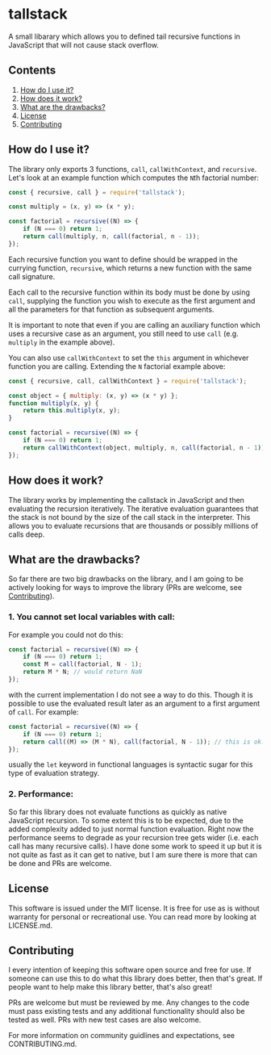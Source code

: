 # tallstack

A small libarary which allows you to defined tail recursive functions
in JavaScript that will not cause stack overflow.

## Contents

1. [How do I use it?](#how-do-i-use-it?)
2. [How does it work?](#how-does-it-work?)
3. [What are the drawbacks?](#what-are-the-drawbacks)
4. [License](#license)
5. [Contributing](#contributing)

## How do I use it?

The library only exports 3 functions, `call`, `callWithContext`, and `recursive`.
Let's look at an example function which computes the `N`th factorial number:

```javascript
const { recursive, call } = require('tallstack');

const multiply = (x, y) => (x * y);

const factorial = recursive((N) => {
    if (N === 0) return 1;
    return call(multiply, n, call(factorial, n - 1));
});
```

Each recursive function you want to define should be wrapped in the currying
function, `recursive`, which returns a new function with the same call signature.

Each call to the recursive function within its body must be done by using `call`,
supplying the function you wish to execute as the first argument and all the parameters
for that function as subsequent arguments.

It is important to note that even if you are calling an auxiliary function which uses
a recursive case as an argument, you still need to use `call` (e.g. `multiply` in the
example above).

You can also use `callWithContext` to set the `this` argument in whichever function you are
calling. Extending the `N` factorial example above:

```javascript
const { recursive, call, callWithContext } = require('tallstack');

const object = { multiply: (x, y) => (x * y) };
function multiply(x, y) {
    return this.multiply(x, y);
}

const factorial = recursive((N) => {
    if (N === 0) return 1;
    return callWithContext(object, multiply, n, call(factorial, n - 1));
});
```

## How does it work?

The library works by implementing the callstack in JavaScript and then evaluating
the recursion iteratively. The iterative evaluation guarantees that the stack is
not bound by the size of the call stack in the interpreter. This allows you to evaluate
recursions that are thousands or possibly millions of calls deep.

## What are the drawbacks?

So far there are two big drawbacks on the library, and I am going to be actively looking
for ways to improve the library (PRs are welcome, see [Contributing](#contributing)).

### 1. You cannot set local variables with call:

For example you could not do this:

```javascript
const factorial = recursive((N) => {
    if (N === 0) return 1;
    const M = call(factorial, N - 1);
    return M * N; // would return NaN
});
```

with the current implementation I do not see a way to do this. Though it is possible to
use the evaluated result later as an argument to a first argument of `call`. For example:

```javascript
const factorial = recursive((N) => {
    if (N === 0) return 1;
    return call((M) => (M * N), call(factorial, N - 1)); // this is ok!
});
```

usually the `let` keyword in functional languages is syntactic sugar for this type
of evaluation strategy.

### 2. Performance:

So far this library does not evaluate functions as quickly as native JavaScript recursion.
To some extent this is to be expected, due to the added complexity added to just normal function
evaluation. Right now the performance seems to degrade as your recursion tree gets wider (i.e. each
call has many recursive calls). I have done some work to speed it up but it is not quite as fast as
it can get to native, but I am sure there is more that can be done and PRs are welcome.

## License

This software is issued under the MIT license. It is free for use as is without
warranty for personal or recreational use. You can read more by looking at LICENSE.md.

## Contributing

I every intention of keeping this software open source and free for use. If someone can use this
to do what this library does better, then that's great. If people want to help make this library
better, that's also great!

PRs are welcome but must be reviewed by me. Any changes to the code must pass existing tests and
any additional functionality should also be tested as well. PRs with new test cases are also
welcome.

For more information on community guidlines and expectations, see CONTRIBUTING.md.
